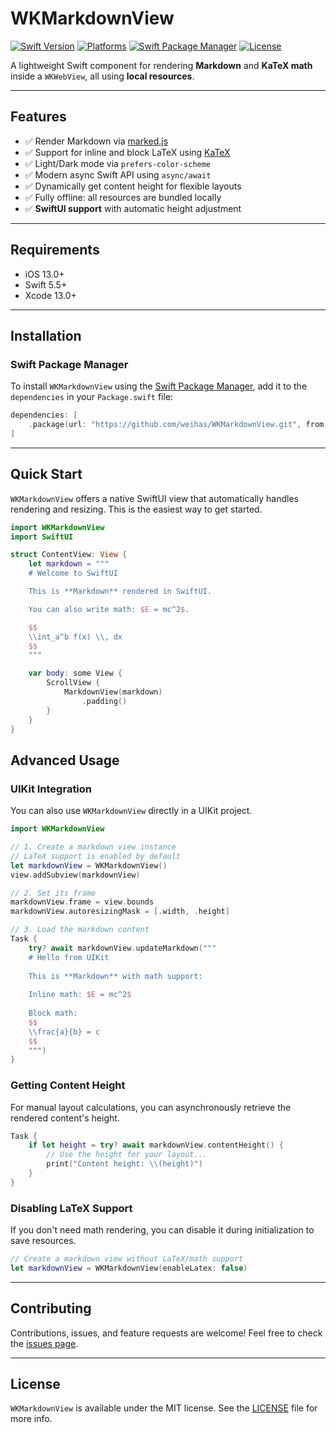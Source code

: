 # WKMarkdownView

[![Swift Version](https://img.shields.io/badge/Swift-5.5%2B-orange)](https://swift.org) [![Platforms](https://img.shields.io/badge/platform-iOS%2013%2B-blue)](https://www.apple.com/ios/) [![Swift Package Manager](https://img.shields.io/badge/SPM-compatible-brightgreen.svg)](https://swift.org/package-manager/) [![License](https://img.shields.io/badge/License-MIT-yellow.svg)](LICENSE)

A lightweight Swift component for rendering **Markdown** and **KaTeX math** inside a `WKWebView`, all using **local resources**.

---

## Features

- ✅ Render Markdown via [marked.js](https://github.com/markedjs/marked)
- ✅ Support for inline and block LaTeX using [KaTeX](https://katex.org/)
- ✅ Light/Dark mode via `prefers-color-scheme`
- ✅ Modern async Swift API using `async/await`
- ✅ Dynamically get content height for flexible layouts
- ✅ Fully offline: all resources are bundled locally
- ✅ **SwiftUI support** with automatic height adjustment

---

## Requirements

- iOS 13.0+
- Swift 5.5+
- Xcode 13.0+

---

## Installation

### Swift Package Manager

To install `WKMarkdownView` using the [Swift Package Manager](https://swift.org/package-manager/), add it to the `dependencies` in your `Package.swift` file:

```swift
dependencies: [
    .package(url: "https://github.com/weihas/WKMarkdownView.git", from: "1.0.0")
]
```

---

## Quick Start

`WKMarkdownView` offers a native SwiftUI view that automatically handles rendering and resizing. This is the easiest way to get started.

```swift
import WKMarkdownView
import SwiftUI

struct ContentView: View {
    let markdown = """
    # Welcome to SwiftUI

    This is **Markdown** rendered in SwiftUI.

    You can also write math: $E = mc^2$.

    $$
    \\int_a^b f(x) \\, dx
    $$
    """

    var body: some View {
        ScrollView {
            MarkdownView(markdown)
                .padding()
        }
    }
}
```

## Advanced Usage

### UIKit Integration

You can also use `WKMarkdownView` directly in a UIKit project.

```swift
import WKMarkdownView

// 1. Create a markdown view instance
// LaTeX support is enabled by default
let markdownView = WKMarkdownView() 
view.addSubview(markdownView)

// 2. Set its frame
markdownView.frame = view.bounds
markdownView.autoresizingMask = [.width, .height]

// 3. Load the markdown content
Task {
    try? await markdownView.updateMarkdown("""
    # Hello from UIKit
    
    This is **Markdown** with math support:
    
    Inline math: $E = mc^2$
    
    Block math:
    $$
    \\frac{a}{b} = c
    $$
    """)
}
```

### Getting Content Height

For manual layout calculations, you can asynchronously retrieve the rendered content's height.

```swift
Task {
    if let height = try? await markdownView.contentHeight() {
        // Use the height for your layout...
        print("Content height: \\(height)")
    }
}
```

### Disabling LaTeX Support

If you don't need math rendering, you can disable it during initialization to save resources.

```swift
// Create a markdown view without LaTeX/math support
let markdownView = WKMarkdownView(enableLatex: false)
```

---

## Contributing

Contributions, issues, and feature requests are welcome! Feel free to check the [issues page](https://github.com/weihas/WKMarkdownView/issues).

---

## License

`WKMarkdownView` is available under the MIT license. See the [LICENSE](LICENSE) file for more info.
